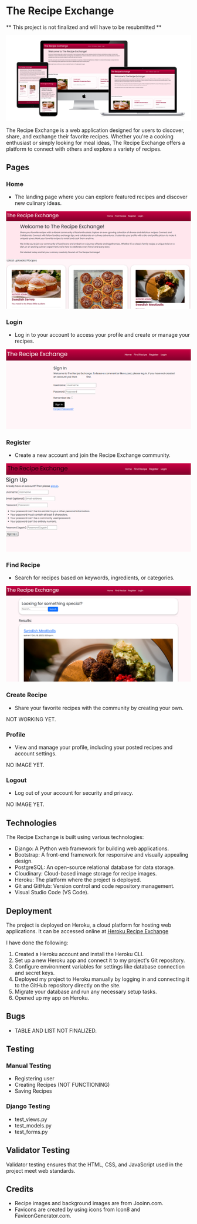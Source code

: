 # The Recipe Exchange
** This project is not finalized and will have to be resubmitted **

![Mockup](/static/images/readme_files/mockup.png)

The Recipe Exchange is a web application designed for users to discover, share, and exchange their favorite recipes. Whether you're a cooking enthusiast or simply looking for meal ideas, The Recipe Exchange offers a platform to connect with others and explore a variety of recipes.



## Pages

### Home
- The landing page where you can explore featured recipes and discover new culinary ideas.

![LandingPage](/static/images/readme_files/landingpage.png)

### Login
- Log in to your account to access your profile and create or manage your recipes.

![Login](/static/images/readme_files/signin.png)

### Register
- Create a new account and join the Recipe Exchange community.

![Register](/static/images/readme_files/register.png)

### Find Recipe
- Search for recipes based on keywords, ingredients, or categories.

![SearchRecipe](/static/images/readme_files/search.png)

### Create Recipe
- Share your favorite recipes with the community by creating your own.

NOT WORKING YET.

### Profile
- View and manage your profile, including your posted recipes and account settings.

NO IMAGE YET.

### Logout
- Log out of your account for security and privacy.

NO IMAGE YET.

## Technologies

The Recipe Exchange is built using various technologies:

- Django: A Python web framework for building web applications.
- Bootstrap: A front-end framework for responsive and visually appealing design.
- PostgreSQL: An open-source relational database for data storage.
- Cloudinary: Cloud-based image storage for recipe images.
- Heroku: The platform where the project is deployed.
- Git and GitHub: Version control and code repository management.
- Visual Studio Code (VS Code).

## Deployment

The project is deployed on Heroku, a cloud platform for hosting web applications. It can be accessed online at [Heroku Recipe Exchange](https://myurl.com)

I have done the following:
1. Created a Heroku account and install the Heroku CLI.
2. Set up a new Heroku app and connect it to my project's Git repository.
3. Configure environment variables for settings like database connection and secret keys.
4. Deployed my project to Heroku manually by logging in and connecting it to the GitHub repository directly on the site.
5. Migrate your database and run any necessary setup tasks.
6. Opened up my app on Heroku.

## Bugs

- TABLE AND LIST NOT FINALIZED.

## Testing

### Manual Testing
- Registering user
- Creating Recipes (NOT FUNCTIONING)
- Saving Recipes

### Django Testing
- test_views.py
- test_models.py
- test_forms.py

## Validator Testing

Validator testing ensures that the HTML, CSS, and JavaScript used in the project meet web standards. 

## Credits

- Recipe images and background images are from Jooinn.com.
- Favicons are created by using icons from Icon8 and FaviconGenerator.com.

